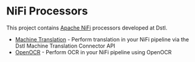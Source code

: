 # NiFi Processors

This project contains [Apache NiFi](https://nifi.apache.org) processors developed at Dstl.

* [Machine Translation](machinetranslation) - Perform translation in your NiFi pipeline via the Dstl Machine Translation Connector API
* [OpenOCR](openocr) - Perform OCR in your NiFi pipeline using OpenOCR